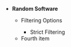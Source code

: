 <ul>
  <li><b>Random Software</b></li>
    <ul>
      <li>Filtering Options</li>
      <ul>
      <li>Strict Filtering</li>
    </ul>
  </li>
  <li>Fourth item</li>
</ul>
